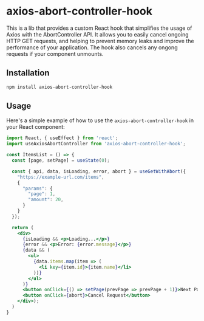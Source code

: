# axios-abort-controller-hook

This is a lib that provides a custom React hook that simplifies the usage of Axios with the AbortController API.
It allows you to easily cancel ongoing HTTP GET requests, and helping to prevent memory leaks and improve the performance of your application. The hook also cancels any ongong requests if your component unmounts.

## Installation

```bash
npm install axios-abort-controller-hook
```

## Usage

Here's a simple example of how to use the `axios-abort-controller-hook` in your React component:

```jsx
import React, { useEffect } from 'react';
import useAxiosAbortController from 'axios-abort-controller-hook';

const ItemsList = () => {
  const [page, setPage] = useState(0);

  const { api, data, isLoading, error, abort } = useGetWithAbort({
    "https://example-url.com/items",
    {
      "params": {
        "page": 1,
        "amount": 20,
      }
    }
  });

  return (
    <div>
      {isLoading && <p>Loading...</p>}
      {error && <p>Error: {error.message}</p>}
      {data && (
        <ul>
          {data.items.map(item => (
            <li key={item.id}>{item.name}</li>
          ))}
        </ul>
      )}
      <button onClick={() => setPage(prevPage => prevPage + 1)}>Next Page</button>
      <button onClick={abort}>Cancel Request</button>
    </div>);
  )
}
